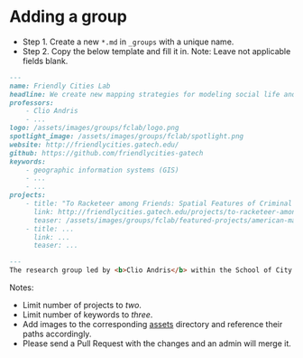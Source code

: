# Adding a group

- Step 1. Create a new `*.md` in `_groups` with a unique name.
- Step 2. Copy the below template and fill it in. Note: Leave not applicable fields blank.

```md
---
name: Friendly Cities Lab
headline: We create new mapping strategies for modeling social life and livelihoods.
professors: 
    - Clio Andris
    - ...
logo: /assets/images/groups/fclab/logo.png
spotlight_image: /assets/images/groups/fclab/spotlight.png
website: http://friendlycities.gatech.edu/
github: https://github.com/friendlycities-gatech
keywords: 
    - geographic information systems (GIS)
    - ...
    - ...
projects:
    - title: "To Racketeer among Friends: Spatial Features of Criminal Collaboration in the American Mafia"
      link: http://friendlycities.gatech.edu/projects/to-racketeer-among-friends-spatial-features-of-criminal-collaboration-in-the-american-mafia/
      teaser: /assets/images/groups/fclab/featured-projects/american-mafia.png
    - title: ...
      link: ...
      teaser: ...

---
The research group led by <b>Clio Andris</b> within the School of City & Regional Planning and School of Interactive Computing at Georgia Tech. We develop new mapping strategies for modeling social life, livelihoods, and interpersonal relationships in geographic space.

```

Notes:
- Limit number of projects to _two_.
- Limit number of keywords to _three_.
- Add images to the corresponding [assets](/assets/images/groups) directory and reference their paths accordingly.
- Please send a Pull Request with the changes and an admin will merge it.
